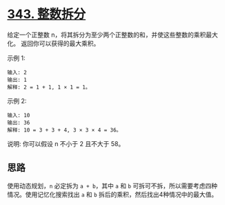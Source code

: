 # [343. 整数拆分](https://leetcode-cn.com/problems/integer-break/)


给定一个正整数 n，将其拆分为至少两个正整数的和，并使这些整数的乘积最大化。 返回你可以获得的最大乘积。

示例 1:
```
输入: 2
输出: 1
解释: 2 = 1 + 1, 1 × 1 = 1。
```
示例 2:
```
输入: 10
输出: 36
解释: 10 = 3 + 3 + 4, 3 × 3 × 4 = 36。
```
说明: 你可以假设 n 不小于 2 且不大于 58。

## 思路
使用动态规划，`n` 必定拆为 `a + b`，其中 `a` 和 `b` 可拆可不拆，所以需要考虑四种
情况。使用记忆化搜索找出 `a` 和 `b` 拆后的乘积，然后找出4种情况中的最大值。
